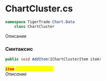 
# ChartCluster.cs
```csharp
namespace TigerTrade.Chart.Data  
    class ChartCluster
```

Описание

### Синтаксис
```csharp
public void AddItem(IChartClusterItem item)
```

<mark style="color:red;">**`item`**</mark> <mark style="color:yellow;">`IChartClusterItem`</mark>  
 *Описание*  
  

                    
                    